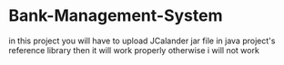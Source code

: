 # Bank-Management-System
in this project you will have to upload JCalander jar file in java project's reference library then it will work properly otherwise i will not work
